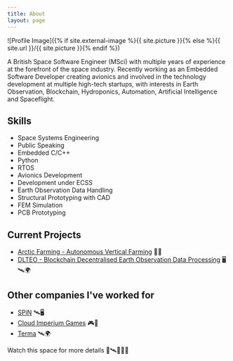 ```yaml
---
title: About
layout: page
---
```

![Profile Image]({% if site.external-image %}{{ site.picture }}{% else %}{{ site.url }}/{{ site.picture }}{% endif %})

<p>A British Space Software Engineer (MSci) with multiple years of experience at the forefront of the space industry. Recently working as an Embedded Software Developer creating avionics and involved in the technology development at multiple high-tech startups, with interests in Earth Observation, Blockchain, Hydroponics, Automation, Artificial Intelligence and Spaceflight.</p>

<h2>Skills</h2>

<ul class="skill-list">
	<li>Space Systems Engineering</li>
	<li>Public Speaking</li>
	<li>Embedded C/C++</li>
	<li>Python</li>
	<li>RTOS</li>
	<li>Avionics Development</li>
	<li>Development under ECSS</li>
	<li>Earth Observation Data Handling</li>
	<li>Structural Prototyping with CAD</li>
	<li>FEM Simulation</li>
	<li>PCB Prototyping</li>
</ul>

<h2>Current Projects</h2>

<ul>
	<li><a href="https://arcticfarming.fi" target="_blank" rel="noopener noreferrer">Arctic Farming - Autonomous Vertical Farming</a> 🧑‍🌾</li>
	<li><a href="https://dlteo.com" target="_blank" rel="noopener noreferrer">DLTEO - Blockchain Decentralised Earth Observation Data Processing</a> 🖥️🛰️🌍</li>
</ul>

<h2>Other companies I've worked for</h2>

<ul>
	<li><a href="https://spinintech.com/" target="_blank" rel="noopener noreferrer">SPiN</a> 🛰️🖥️</li>
	<li><a href="https://cloudimperiumgames.com/" target="_blank" rel="noopener noreferrer">Cloud Imperium Games</a> 🎮🚀</li>
	<li><a href="https://terma.com/" target="_blank" rel="noopener noreferrer">Terma</a> 🛰️🌍</li>
</ul>

<p>Watch this space for more details 🚀🛰️👩‍🚀🌑</p>